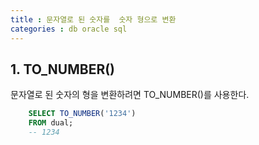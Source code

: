 ```yaml
---
title : 문자열로 된 숫자를  숫자 형으로 변환
categories : db oracle sql
---
```


## 1. TO_NUMBER()
문자열로 된 숫자의 형을 변환하려면 TO_NUMBER()를 사용한다.
~~~sql 
	SELECT TO_NUMBER('1234')
	FROM dual;
	-- 1234
~~~


